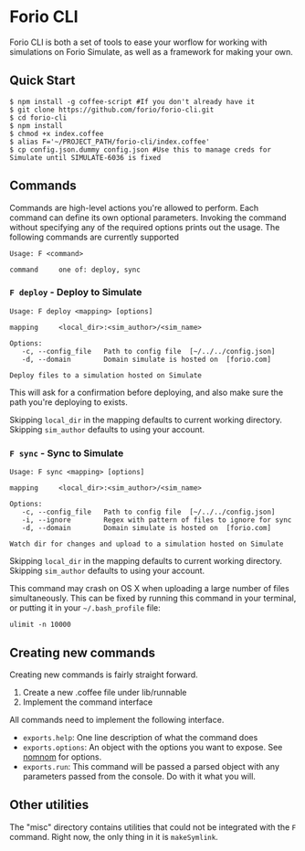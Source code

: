 # Forio CLI

Forio CLI is both a set of tools to ease your worflow for working with simulations on Forio Simulate, as well as a framework for making your own.

## Quick Start

    $ npm install -g coffee-script #If you don't already have it
    $ git clone https://github.com/forio/forio-cli.git
    $ cd forio-cli
    $ npm install
    $ chmod +x index.coffee
    $ alias F='~/PROJECT_PATH/forio-cli/index.coffee'
    $ cp config.json.dummy config.json #Use this to manage creds for Simulate until SIMULATE-6036 is fixed

## Commands

Commands are high-level actions you're allowed to perform. Each command can define its own optional parameters. Invoking the command without specifying any of the required options prints out the usage. The following commands are currently supported

    Usage: F <command>

    command     one of: deploy, sync

### `F deploy` - Deploy to Simulate

    Usage: F deploy <mapping> [options]

    mapping     <local_dir>:<sim_author>/<sim_name>

    Options:
       -c, --config_file   Path to config file  [~/../../config.json]
       -d, --domain        Domain simulate is hosted on  [forio.com]

    Deploy files to a simulation hosted on Simulate

This will ask for a confirmation before deploying, and also make sure the path you're deploying to exists.

Skipping `local_dir` in the mapping defaults to current working directory. Skipping `sim_author` defaults to using your account.

### `F sync` - Sync to Simulate

    Usage: F sync <mapping> [options]

    mapping     <local_dir>:<sim_author>/<sim_name>

    Options:
       -c, --config_file   Path to config file  [~/../../config.json]
       -i, --ignore        Regex with pattern of files to ignore for sync
       -d, --domain        Domain simulate is hosted on  [forio.com]

    Watch dir for changes and upload to a simulation hosted on Simulate

Skipping `local_dir` in the mapping defaults to current working directory. Skipping `sim_author` defaults to using your account.

This command may crash on OS X when uploading a large number of files simultaneously. This can be fixed by running this command in your terminal, or putting it in your `~/.bash_profile` file:

    ulimit -n 10000

## Creating new commands

Creating new commands is fairly straight forward.

1. Create a new .coffee file under lib/runnable
2. Implement the command interface

All commands need to implement the following interface.

- `exports.help`: One line description of what the command does
- `exports.options`: An object with the options you want to expose. See [nomnom][nom_nom_site] for options.
- `exports.run`: This command will be passed a parsed object with any parameters passed from the console. Do with it what you will.

## Other utilities

The "misc" directory contains utilities that could not be integrated with the `F` command. Right now, the only thing in it is `makeSymlink`.


[nom_nom_site]: https://github.com/harthur/nomnom
